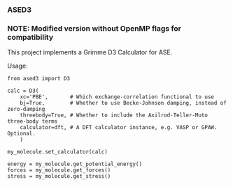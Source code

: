 ### ASED3

### NOTE: Modified version without OpenMP flags for compatibility
This project implements a Grimme D3 Calculator for ASE.


Usage:

```
from ased3 import D3

calc = D3(
    xc='PBE',       # Which exchange-correlation functional to use
    bj=True,        # Whether to use Becke-Johnson damping, instead of zero-damping
    threebody=True, # Whether to include the Axilrod-Teller-Muto three-body terms
    calculator=dft, # A DFT calculator instance, e.g. VASP or GPAW. Optional.
    )

my_molecule.set_calculator(calc)

energy = my_molecule.get_potential_energy()
forces = my_molecule.get_forces()
stress = my_molecule.get_stress()
```
